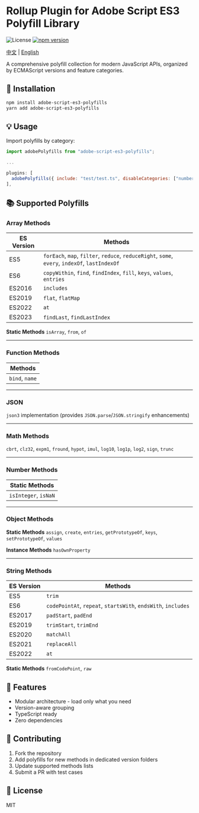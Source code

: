 # Rollup Plugin for Adobe Script ES3 Polyfill Library

![License](https://img.shields.io/badge/license-MIT-blue)
[![npm version](https://badge.fury.io/js/your-package-name.svg)](https://www.npmjs.com/package/your-package-name)

[中文](README-CN.md) | [English](README.md)

A comprehensive polyfill collection for modern JavaScript APIs, organized by ECMAScript versions and feature categories.

## 🚀 Installation

```bash
npm install adobe-script-es3-polyfills
yarn add adobe-script-es3-polyfills
```

## 💡 Usage

Import polyfills by category:

```javascript
import adobePolyfills from "adobe-script-es3-polyfills";

...

plugins: [
  adobePolyfills({ include: "test/test.ts", disableCategories: ["number", "object","json"] }),
],

```

## 📚 Supported Polyfills

### Array Methods

| ES Version | Methods                                                                                                          |
| ---------- | ---------------------------------------------------------------------------------------------------------------- |
| ES5        | `forEach`, `map`, `filter`, `reduce`, `reduceRight`, `some`, `every`, `indexOf`, `lastIndexOf` |
| ES6        | `copyWithin`, `find`, `findIndex`, `fill`, `keys`, `values`, `entries`                             |
| ES2016     | `includes`                                                                                                     |
| ES2019     | `flat`, `flatMap`                                                                                            |
| ES2022     | `at`                                                                                                           |
| ES2023     | `findLast`, `findLastIndex`                                                                                  |

**Static Methods**
`isArray`, `from`, `of`

---

### Function Methods

| Methods            |
| ------------------ |
| `bind`, `name` |

---

### JSON

`json3` implementation (provides `JSON.parse`/`JSON.stringify` enhancements)

---

### Math Methods

`cbrt`, `clz32`, `expm1`, `fround`, `hypot`, `imul`, `log10`, `log1p`, `log2`, `sign`, `trunc`

---

### Number Methods

| Static Methods           |
| ------------------------ |
| `isInteger`, `isNaN` |

---

### Object Methods

**Static Methods**
`assign`, `create`, `entries`, `getPrototypeOf`, `keys`, `setPrototypeOf`, `values`

**Instance Methods**
`hasOwnProperty`

---

### String Methods

| ES Version | Methods                                                                 |
| ---------- | ----------------------------------------------------------------------- |
| ES5        | `trim`                                                                |
| ES6        | `codePointAt`, `repeat`, `startsWith`, `endsWith`, `includes` |
| ES2017     | `padStart`, `padEnd`                                                |
| ES2019     | `trimStart`, `trimEnd`                                              |
| ES2020     | `matchAll`                                                            |
| ES2021     | `replaceAll`                                                          |
| ES2022     | `at`                                                                  |

**Static Methods**
`fromCodePoint`, `raw`

## 🌟 Features

* Modular architecture - load only what you need
* Version-aware grouping
* TypeScript ready
* Zero dependencies

## 🤝 Contributing

1. Fork the repository
2. Add polyfills for new methods in dedicated version folders
3. Update supported methods lists
4. Submit a PR with test cases

## 📜 License

MIT
